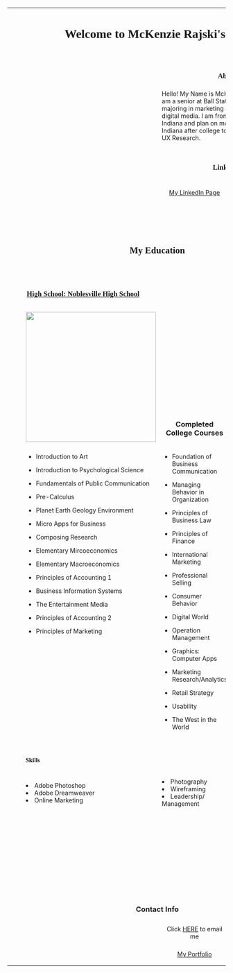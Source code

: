 <!doctype html>
<html>
<head>
<meta charset="UTF-8">
<title>McKenzie Rajski's Bio</title>
</head>

<body>
<table width="1000" border="0" align="center">
  <tbody>
    <tr>
      <td height="95" colspan="8" align="center"><h1>&nbsp;<span style="font-family: Baskerville, 'Palatino Linotype', Palatino, 'Century Schoolbook L', 'Times New Roman', serif">Welcome to McKenzie Rajski's Page</span></h1></td>
    </tr>
    <tr>
      <td colspan="2">&nbsp;</td>
      <td width="312" rowspan="6" align="center"></td>
      <td colspan="5">&nbsp;</td>
    </tr>
    <tr>
      <td width="1">&nbsp;</td>
      <td width="1">&nbsp;</td>
      <td colspan="5" align="center" style="font-family: Baskerville, 'Palatino Linotype', Palatino, 'Century Schoolbook L', 'Times New Roman', serif"><h3>About Me</h3></td>
    </tr>
    <tr>
      <td height="108" rowspan="4">&nbsp;</td>
      <td rowspan="4">&nbsp;</td>
      <td height="109" colspan="2">Hello! My Name is McKenzie Rajski and I am a senior at Ball State University. I am majoring in marketing and minoring in digital media. I am from Noblesville, Indiana and plan on moving further out of Indiana after college to pursue a career in UX Research. </td>
      <td colspan="3" rowspan="4">&nbsp;</td>
    </tr>
    <tr>
      <td height="17" colspan="2">&nbsp;</td>
    </tr>
    <tr>
      <td height="17" colspan="2" align="center" style="font-family: Baskerville, 'Palatino Linotype', Palatino, 'Century Schoolbook L', 'Times New Roman', serif"><h3>Links</h3></td>
    </tr>
    <tr>
      <td width="337" height="50" align="center"><a href="https://www.linkedin.com/in/mckenzie-rajski-71731819b/" target="new">My LinkedIn Page</a></td>
      <td width="309" align="center"><a href="https://www.bsu.edu/academics/collegesanddepartments/mcob" target="new">Ball State Miller College of Business</a></td>
    </tr>
    <tr>
      <td height="56" colspan="8">&nbsp;</td>
    </tr>
    <tr>
      <td colspan="8" align="center"><h2 style="font-family: Baskerville, 'Palatino Linotype', Palatino, 'Century Schoolbook L', 'Times New Roman', serif">My Education</h2></td>
    </tr>
    <tr>
      <td colspan="8">&nbsp;</td>
    </tr>
    <tr>
      <td colspan="3" align="center"><h3 style="font-family: Baskerville, 'Palatino Linotype', Palatino, 'Century Schoolbook L', 'Times New Roman', serif"><a href="https://www.noblesvilleschools.org/domain/8" target="new">High School: Noblesville High School</a></h3></td>
      <td>&nbsp;</td>
      <td colspan="4" align="center"><h3 style="font-family: Baskerville, 'Palatino Linotype', Palatino, 'Century Schoolbook L', 'Times New Roman', serif"><a href="https://www.bsu.edu/" target="new">College: Ball State University</a></h3></td>
    </tr>
    <tr>
      <td rowspan="3">&nbsp;</td>
      <td rowspan="3">&nbsp;</td>
      <td rowspan="2" align="center" valign="top"><img src="week 5 tcom390/mv.jpg" width="300" height="300" alt=""/></td>
      <td height="221" align="center">&nbsp;</td>
      <td rowspan="2" align="center" valign="top"><img src="https://github.com/msrajski/msrajski/blob/main/ballstateuniversity.jpg" width="300" height="300" alt=""/></td>
      <td colspan="3" rowspan="3">&nbsp;</td>
    </tr>
    <tr>
      <td height="45" align="center"><h3>Completed College Courses</h3></td>
    </tr>
    <tr>
      <td align="left" valign="top"><ul>
        <li>Introduction to Art</li>
      </ul>
        <ul>
          <li>Introduction to Psychological Science</li>
        </ul>
        <ul>
          <li>Fundamentals of Public Communication</li>
        </ul>
        <ul>
          <li>Pre-Calculus</li>
        </ul>
        <ul>
          <li>Planet Earth Geology Environment</li>
        </ul>
        <ul>
          <li>Micro Apps for Business</li>
        </ul>
        <ul>
          <li>Composing Research</li>
        </ul>
        <ul>
          <li>Elementary Mircoeconomics</li>
        </ul>
        <ul>
          <li>Elementary Macroeconomics</li>
        </ul>
        <ul>
          <li>Principles of Accounting 1</li>
        </ul>
        <ul>
          <li>Business Information Systems</li>
        </ul>
        <ul>
          <li>The Entertainment Media</li>
        </ul>
        <ul>
          <li>Principles of Accounting 2</li>
        </ul>
        <ul>
          <li>Principles of Marketing</li>
      </ul></td>
      <td height="532" valign="top"><ul>
        <li>Foundation of Business Communication</li>
      </ul>
        <ul>
          <li>Managing Behavior in Organization</li>
        </ul>
        <ul>
          <li>Principles of Business Law</li>
        </ul>
        <ul>
          <li>Principles of Finance</li>
        </ul>
        <ul>
          <li>International Marketing</li>
        </ul>
        <ul>
          <li>Professional Selling</li>
        </ul>
        <ul>
          <li>Consumer Behavior</li>
        </ul>
        <ul>
          <li>Digital World</li>
        </ul>
        <ul>
          <li>Operation Management</li>
        </ul>
        <ul>
          <li>Graphics: Computer Apps</li>
        </ul>
        <ul>
          <li>Marketing Research/Analytics</li>
        </ul>
        <ul>
          <li>Retail Strategy</li>
        </ul>
        <ul>
          <li>Usability</li>
        </ul>
        <ul>
          <li>The West in the World</li>
        </ul>
      </td>
      <td align="left" valign="top"><ul>
        <li>Principles of Finance</li>
      </ul>
        <ul>
          <li>Brief Calculus</li>
        </ul>
        <ul>
          <li>Interactivity Design</li>
        </ul>
        <ul>
          <li>Social Media Markeing</li>
        </ul>
        <ul>
          <li>Marketing Strategy</li>
        </ul>
        <ul>
          <li>Intro to Photo Storytelling</li>
        </ul>
        <ul>
          <li>Web Design</li>
        </ul>
        <ul>
          <li>Product Management</li>
        </ul>
        <ul>
          <li>Design Thinking</li>
        </ul>
        <ul>
          <li>Executing Social Media Marketing</li>
        </ul>
        <ul>
          <li>Business Policy and Strategic Management</li>
      </ul></td>
    </tr>
    <tr>
      <td>&nbsp;</td>
      <td>&nbsp;</td>
      <td>&nbsp;</td>
      <td colspan="2">&nbsp;</td>
      <td width="1">&nbsp;</td>
      <td width="1">&nbsp;</td>
      <td width="4">&nbsp;</td>
    </tr>
    <tr>
      <td>&nbsp;</td>
      <td>&nbsp;</td>
      <td><h4 style="font-family: Baskerville, 'Palatino Linotype', Palatino, 'Century Schoolbook L', 'Times New Roman', serif">Skills</h4></td>
      <td colspan="2">&nbsp;</td>
      <td>&nbsp;</td>
      <td>&nbsp;</td>
      <td>&nbsp;</td>
    </tr>
    <tr>
      <td>&nbsp;</td>
      <td>&nbsp;</td>
      <td><li>Adobe Photoshop</li>
        <li>Adobe Dreamweaver</li>
        <li>Online Marketing</li>
        &nbsp;</td>
      <td><li>Photography</li>
        <li>Wireframing</li>
        <li>Leadership/ Management</li>
        &nbsp;</td>
      <td><li>Information Architecture</li>
        <li>Visual Communication</li>
        <li>Prototyping</li>
        &nbsp;</td>
      <td colspan="3">&nbsp;</td>
    </tr>
    <tr>
      <td height="58">&nbsp;</td>
      <td>&nbsp;</td>
      <td>&nbsp;</td>
      <td colspan="2" align="center">&nbsp;</td>
      <td colspan="3">&nbsp;</td>
    </tr>
    <tr>
      <td height="8" colspan="8" align="center"><h4>&nbsp;</h4></td>
    </tr>
    <tr>
      <td height="9" colspan="8" align="center"><ul>
      </ul></td>
    </tr>
    <tr>
      <td height="23" colspan="8" align="center">&nbsp;</td>
    </tr>
    <tr>
      <td height="11" colspan="8" align="center"><h3>Contact Info</h3></td>
    </tr>
    <tr>
    </tr>
    <tr>
      <td height="67" colspan="3" rowspan="2" align="center"></td>
      <td height="44" align="center">Click <a href="mailto:msrajski@bsu.edu" target="new">HERE</a> to email me</td>
      <td colspan="4" rowspan="2">&nbsp;</td>
    </tr>
    <tr>
      <td align="center"><p><a href="https://www.mckenziesiera.com" target="new">My Portfolio</a></p></td>
    </tr>
  </tbody>
</table>
</body>
</html>
